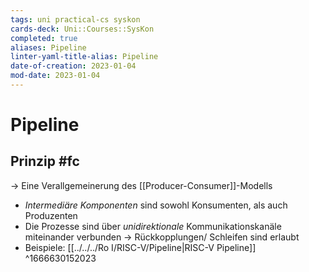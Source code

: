 ```yaml
---
tags: uni practical-cs syskon
cards-deck: Uni::Courses::SysKon
completed: true
aliases: Pipeline
linter-yaml-title-alias: Pipeline
date-of-creation: 2023-01-04
mod-date: 2023-01-04
---
```


# Pipeline

## Prinzip #fc
→ Eine Verallgemeinerung des [[Producer-Consumer]]-Modells
- *Intermediäre Komponenten* sind sowohl Konsumenten, als auch Produzenten
- Die Prozesse sind über *unidirektionale* Kommunikationskanäle miteinander verbunden
	→ Rückkopplungen/ Schleifen sind erlaubt
- Beispiele: [[../../../Ro I/RISC-V/Pipeline|RISC-V Pipeline]]
^1666630152023
